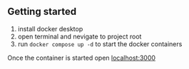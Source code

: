 ## Getting started

1. install docker desktop
2. open terminal and nevigate to project root 
3. run `docker compose up -d` to start the docker containers

Once the container is started open [localhost:3000](http://localhost:3000)

